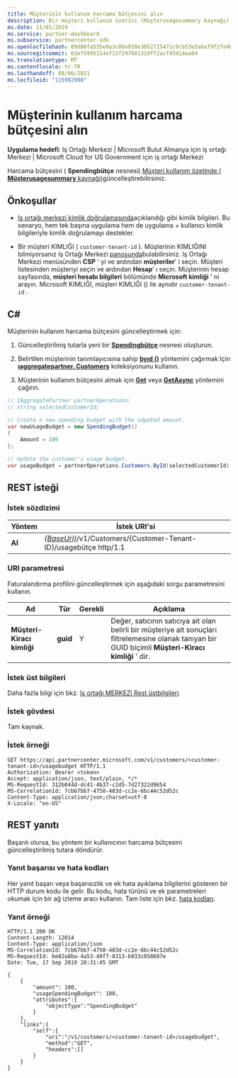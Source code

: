 ```yaml
---
title: Müşterinin kullanım harcama bütçesini alın
description: Bir müşteri kullanım özetini (Müşterusagesummary kaynağı) güncelleştirmek için bir harcama bütçesi (Spendingbütçe nesnesi) kullanabilirsiniz.
ms.date: 11/01/2019
ms.service: partner-dashboard
ms.subservice: partnercenter-sdk
ms.openlocfilehash: 89d06fa535e0a3c86e910e3052715471c9cb53e5abaf9f2fe4b4efffb37e389d
ms.sourcegitcommit: 63ef5995314ef22f29768132dff2acf45914ea84
ms.translationtype: MT
ms.contentlocale: tr-TR
ms.lasthandoff: 08/06/2021
ms.locfileid: "115992900"
---
```

# <a name="get-a-customers-usage-spending-budget"></a>Müşterinin kullanım harcama bütçesini alın

**Uygulama hedefi**: Iş Ortağı Merkezi | Microsoft Bulut Almanya için iş ortağı Merkezi | Microsoft Cloud for US Government için iş ortağı Merkezi

Harcama bütçesini ( **Spendingbütçe** nesnesi) [Müşteri kullanım özetinde ( **Müşterusagesummary** kaynağı)](customer-usage-resources.md#customerusagesummary)güncelleştirebilirsiniz.

## <a name="prerequisites"></a>Önkoşullar

- [Iş ortağı merkezi kimlik doğrulamasında](partner-center-authentication.md)açıklandığı gibi kimlik bilgileri. Bu senaryo, hem tek başına uygulama hem de uygulama + kullanıcı kimlik bilgileriyle kimlik doğrulamayı destekler.

- Bir müşteri KIMLIĞI ( `customer-tenant-id` ). Müşterinin KIMLIĞINI bilmiyorsanız Iş Ortağı Merkezi [panosunda](https://partner.microsoft.com/dashboard)bulabilirsiniz. Iş Ortağı Merkezi menüsünden **CSP** ' yi ve ardından **müşteriler**' i seçin. Müşteri listesinden müşteriyi seçin ve ardından **Hesap**' ı seçin. Müşterinin hesap sayfasında, **müşteri hesabı bilgileri** bölümünde **Microsoft kimliği** ' ni arayın. Microsoft KIMLIĞI, müşteri KIMLIĞI () ile aynıdır `customer-tenant-id` .

## <a name="c"></a>C\#

Müşterinin kullanım harcama bütçesini güncelleştirmek için:

1. Güncelleştirilmiş tutarla yeni bir [**Spendingbütçe**](/dotnet/api/microsoft.store.partnercenter.models.usage.spendingbudget) nesnesi oluşturun.

2. Belirtilen müşterinin tanımlayıcısına sahip [**byıd ()**](/dotnet/api/microsoft.store.partnercenter.customers.icustomercollection.byid) yöntemini çağırmak Için [**ıaggregatepartner. Customers**](/dotnet/api/microsoft.store.partnercenter.customers.icustomercollection) koleksiyonunu kullanın.

3. Müşterinin kullanım bütçesini almak için [**Get**](/dotnet/api/microsoft.store.partnercenter.subscribedskus.icustomersubscribedskucollection.get) veya [**GetAsync**](/dotnet/api/microsoft.store.partnercenter.subscribedskus.icustomersubscribedskucollection.getasync) yöntemini çağırın.

``` csharp
// IAggregatePartner partnerOperations;
// string selectedCustomerId;

// Create a new spending budget with the udpated amount.
var newUsageBudget = new SpendingBudget()
{
    Amount = 100
};

// Update the customer's usage budget.
var usageBudget = partnerOperations.Customers.ById(selectedCustomerId).UsageBudget.Get();
```

## <a name="rest-request"></a>REST isteği

### <a name="request-syntax"></a>İstek sözdizimi

| Yöntem    | İstek URI'si                                                                                             |
|-----------|---------------------------------------------------------------------------------------------------------|
| **Al** | [*{BaseUrl}*](partner-center-rest-urls.md)/v1/Customers/{Customer-Tenant-ID}/usagebütçe http/1.1 |

### <a name="uri-parameter"></a>URI parametresi

Faturalandırma profilini güncelleştirmek için aşağıdaki sorgu parametresini kullanın.

| Ad                   | Tür     | Gerekli | Açıklama                                                                                                                                            |
|------------------------|----------|----------|--------------------------------------------------------------------------------------------------------------------------------------------------------|
| **Müşteri-Kiracı kimliği** | **guid** | Y        | Değer, satıcının satıcıya ait olan belirli bir müşteriye ait sonuçları filtrelemesine olanak tanıyan bir GUID biçimli **Müşteri-Kiracı kimliği** ' dir. |

### <a name="request-headers"></a>İstek üst bilgileri

Daha fazla bilgi için bkz. [Iş ortağı MERKEZI Rest üstbilgileri](headers.md).

### <a name="request-body"></a>İstek gövdesi

Tam kaynak.

### <a name="request-example"></a>İstek örneği

```http
GET https://api.partnercenter.microsoft.com/v1/customers/<customer-tenant-id>/usagebudget HTTP/1.1
Authorization: Bearer <token>
Accept: application/json, text/plain, */*
MS-RequestId: 312b044d-dc41-4b37-c2d5-7d27322d9654
MS-CorrelationId: 7cb67bb7-4750-403d-cc2e-6bc44c52d52c
Content-Type: application/json;charset=utf-8
X-Locale: "en-US"
```

## <a name="rest-response"></a>REST yanıtı

Başarılı olursa, bu yöntem bir kullanıcının harcama bütçesini güncelleştirilmiş tutara döndürür.

### <a name="response-success-and-error-codes"></a>Yanıt başarısı ve hata kodları

Her yanıt başarı veya başarısızlık ve ek hata ayıklama bilgilerini gösteren bir HTTP durum kodu ile gelir. Bu kodu, hata türünü ve ek parametreleri okumak için bir ağ izleme aracı kullanın. Tam liste için bkz. [hata kodları](error-codes.md).

### <a name="response-example"></a>Yanıt örneği

```http
HTTP/1.1 200 OK
Content-Length: 12014
Content-Type: application/json
MS-CorrelationId: 7cb67bb7-4750-403d-cc2e-6bc44c52d52c
MS-RequestId: be82a8ba-4a53-49f7-8313-b033c058687e
Date: Tue, 17 Sep 2019 20:31:45 GMT

{
    {
        "amount": 100,
        "usageSpendingBudget": 100,
        "attributes":{
            "objectType":"SpendingBudget"
        }
    },
    "links":{
        "self":{
            "uri":"/v1/customers/<customer-tenant-id>/usagebudget",
            "method":"GET",
            "headers":[]
        }
    }
}
```
